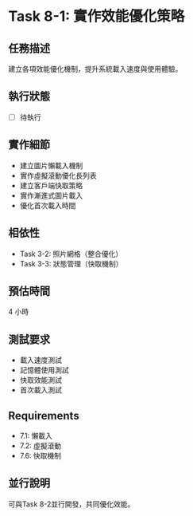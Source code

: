 # Task 8-1: 實作效能優化策略

## 任務描述

建立各項效能優化機制，提升系統載入速度與使用體驗。

## 執行狀態

- [ ] 待執行

## 實作細節

- 建立圖片懶載入機制
- 實作虛擬滾動優化長列表
- 建立客戶端快取策略
- 實作漸進式圖片載入
- 優化首次載入時間

## 相依性

- Task 3-2: 照片網格（整合優化）
- Task 3-3: 狀態管理（快取機制）

## 預估時間

4 小時

## 測試要求

- 載入速度測試
- 記憶體使用測試
- 快取效能測試
- 首次載入測試

## Requirements

- 7.1: 懶載入
- 7.2: 虛擬滾動
- 7.6: 快取機制

## 並行說明

可與Task 8-2並行開發，共同優化效能。
